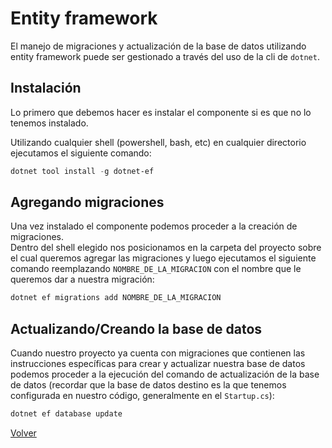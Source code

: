 # Entity framework

El manejo de migraciones y actualización de la base de datos utilizando entity framework puede ser gestionado a través del uso de la cli de `dotnet`. 

## Instalación 

Lo primero que debemos hacer es instalar el componente si es que no lo tenemos instalado.  

Utilizando cualquier shell (powershell, bash, etc) en cualquier directorio ejecutamos el siguiente comando: 

```powershell
dotnet tool install -g dotnet-ef
```

## Agregando migraciones

Una vez instalado el componente podemos proceder a la creación de migraciones.  
Dentro del shell elegido nos posicionamos en la carpeta del proyecto sobre el cual queremos agregar las migraciones y luego ejecutamos el siguiente comando reemplazando `NOMBRE_DE_LA_MIGRACION` con el nombre que le queremos dar a nuestra migración: 

```powershell
dotnet ef migrations add NOMBRE_DE_LA_MIGRACION
```

## Actualizando/Creando la base de datos

Cuando nuestro proyecto ya cuenta con migraciones que contienen las instrucciones específicas para crear y actualizar nuestra base de datos podemos proceder a la ejecución del comando de actualización de la base de datos (recordar que la base de datos destino es la que tenemos configurada en nuestro código, generalmente en el `Startup.cs`): 

```powershell
dotnet ef database update
```

[Volver](README.md)
